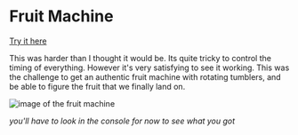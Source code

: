 # Fruit Machine

[Try it here](https://bmordan.github.io/js-fruit-machine/)

This was harder than I thought it would be. Its quite tricky to control the timing of everything. However it's very satisfying to see it working. This was the challenge to get an authentic fruit machine with rotating tumblers, and be able to figure the fruit that we finally land on.

![image of the fruit machine](https://user-images.githubusercontent.com/4499581/154866601-2b12853c-5a3a-4857-8284-94ab19e6aab7.png)

_you'll have to look in the console for now to see what you got_